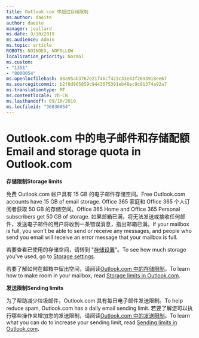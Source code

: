```yaml
---
title: Outlook.com 中超过存储限制
ms.author: daeite
author: daeite
manager: joallard
ms.date: 9/10/2019
ms.audience: Admin
ms.topic: article
ROBOTS: NOINDEX, NOFOLLOW
localization_priority: Normal
ms.custom:
- "1351"
- "8000054"
ms.openlocfilehash: 08a95ab3767e21f46cf423c33e43f2693918ee67
ms.sourcegitcommit: b2f8d965859c9443675391eb48ec9c81374a92a7
ms.translationtype: MT
ms.contentlocale: zh-CN
ms.lasthandoff: 09/10/2019
ms.locfileid: "36836054"
---
```

# <a name="email-and-storage-quota-in-outlookcom"></a><span data-ttu-id="64732-102">Outlook.com 中的电子邮件和存储配额</span><span class="sxs-lookup"><span data-stu-id="64732-102">Email and storage quota in Outlook.com</span></span>

<span data-ttu-id="64732-103">**存储限制**</span><span class="sxs-lookup"><span data-stu-id="64732-103">**Storage limits**</span></span>

<span data-ttu-id="64732-104">免费 Outlook.com 帐户具有 15 GB 的电子邮件存储空间。</span><span class="sxs-lookup"><span data-stu-id="64732-104">Free Outlook.com accounts have 15 GB of email storage.</span></span> <span data-ttu-id="64732-105">Office 365 家庭和 Office 365 个人订阅者获取 50 GB 的存储空间。</span><span class="sxs-lookup"><span data-stu-id="64732-105">Office 365 Home and Office 365 Personal subscribers get 50 GB of storage.</span></span> <span data-ttu-id="64732-106">如果邮箱已满，将无法发送或接收任何邮件，发送电子邮件的用户将收到一条错误消息，指出邮箱已满。</span><span class="sxs-lookup"><span data-stu-id="64732-106">If your mailbox is full, you won't be able to send or receive any messages, and people who send you email will receive an error message that your mailbox is full.</span></span>

<span data-ttu-id="64732-107">若要查看已使用的存储空间，请转到 "[存储设置](https://outlook.live.com/mail/options/general/storage)"。</span><span class="sxs-lookup"><span data-stu-id="64732-107">To see how much storage you've used, go to [Storage settings](https://outlook.live.com/mail/options/general/storage).</span></span>

<span data-ttu-id="64732-108">若要了解如何在邮箱中留出空间，请阅读[Outlook.com 中的存储限制](https://support.office.com/article/7ac99134-69e5-4619-ac0b-2d313bba5e9e)。</span><span class="sxs-lookup"><span data-stu-id="64732-108">To learn how to make room in your mailbox, read [Storage limits in Outlook.com](https://support.office.com/article/7ac99134-69e5-4619-ac0b-2d313bba5e9e).</span></span>

<span data-ttu-id="64732-109">**发送限制**</span><span class="sxs-lookup"><span data-stu-id="64732-109">**Sending limits**</span></span>

<span data-ttu-id="64732-110">为了帮助减少垃圾邮件，Outlook.com 具有每日电子邮件发送限制。</span><span class="sxs-lookup"><span data-stu-id="64732-110">To help reduce spam, Outlook.com has a daily email sending limit.</span></span> <span data-ttu-id="64732-111">若要了解您可以执行哪些操作来增加您的发送限制，请阅读[Outlook.com 中的发送限制](https://support.office.com/article/279ee200-594c-40f0-9ec8-bb6af7735c2e)。</span><span class="sxs-lookup"><span data-stu-id="64732-111">To learn what you can do to increase your sending limit, read [Sending limits in Outlook.com](https://support.office.com/article/279ee200-594c-40f0-9ec8-bb6af7735c2e).</span></span>